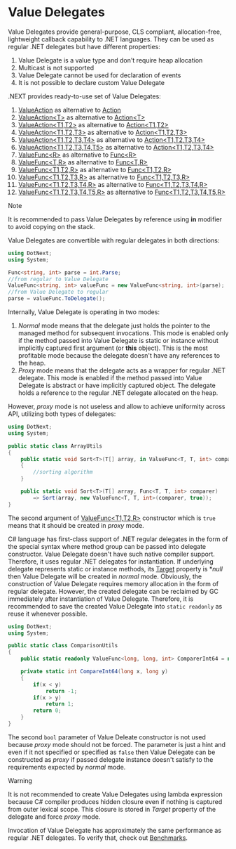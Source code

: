 Value Delegates
====
Value Delegates provide general-purpose, CLS compliant, allocation-free, lightweight callback capability to .NET languages. They can be used as regular .NET delegates but have different properties:
1. Value Delegate is a value type and don't require heap allocation
1. Multicast is not supported
1. Value Delegate cannot be used for declaration of events
1. It is not possible to declare custom Value Delegate

.NEXT provides ready-to-use set of Value Delegates:
1. [ValueAction](../../api/DotNext.ValueAction.yml) as alternative to [Action](https://docs.microsoft.com/en-us/dotnet/api/system.action)
1. [ValueAction&lt;T&gt;](../../api/DotNext.ValueAction-1.yml) as alternative to [Action&lt;T&gt;](https://docs.microsoft.com/en-us/dotnet/api/system.action-1)
1. [ValueAction&lt;T1,T2&gt;](../../api/DotNext.ValueAction-2.yml) as alternative to [Action&lt;T1,T2&gt;](https://docs.microsoft.com/en-us/dotnet/api/system.action-2)
1. [ValueAction&lt;T1,T2,T3&gt;](../../api/DotNext.ValueAction-3.yml) as alternative to [Action&lt;T1,T2,T3&gt;](https://docs.microsoft.com/en-us/dotnet/api/system.action-3)
1. [ValueAction&lt;T1,T2,T3,T4&gt;](../../api/DotNext.ValueAction-4.yml) as alternative to [Action&lt;T1,T2,T3,T4&gt;](https://docs.microsoft.com/en-us/dotnet/api/system.action-4)
1. [ValueAction&lt;T1,T2,T3,T4,T5&gt;](../../api/DotNext.ValueAction-5.yml) as alternative to [Action&lt;T1,T2,T3,T4&gt;](https://docs.microsoft.com/en-us/dotnet/api/system.action-5)
1. [ValueFunc&lt;R&gt;](../../api/DotNext.ValueFunc-1.yml) as alternative to [Func&lt;R&gt;](https://docs.microsoft.com/en-us/dotnet/api/system.func-1)
1. [ValueFunc&lt;T,R&gt;](../../api/DotNext.ValueFunc-2.yml) as alternative to [Func&lt;T,R&gt;](https://docs.microsoft.com/en-us/dotnet/api/system.func-2)
1. [ValueFunc&lt;T1,T2,R&gt;](../../api/DotNext.ValueFunc-3.yml) as alternative to [Func&lt;T1,T2,R&gt;](https://docs.microsoft.com/en-us/dotnet/api/system.func-3)
1. [ValueFunc&lt;T1,T2,T3,R&gt;](../../api/DotNext.ValueFunc-4.yml) as alternative to [Func&lt;T1,T2,T3,R&gt;](https://docs.microsoft.com/en-us/dotnet/api/system.func-4)
1. [ValueFunc&lt;T1,T2,T3,T4,R&gt;](../../api/DotNext.ValueFunc-5.yml) as alternative to [Func&lt;T1,T2,T3,T4,R&gt;](https://docs.microsoft.com/en-us/dotnet/api/system.func-5)
1. [ValueFunc&lt;T1,T2,T3,T4,T5,R&gt;](../../api/DotNext.ValueFunc-6.yml) as alternative to [Func&lt;T1,T2,T3,T4,T5,R&gt;](https://docs.microsoft.com/en-us/dotnet/api/system.func-6)

> [!NOTE]
> It is recommended to pass Value Delegates by reference using **in** modifier to avoid copying on the stack. 

Value Delegates are convertible with regular delegates in both directions:
```csharp
using DotNext;
using System;

Func<string, int> parse = int.Parse;
//from regular to Value Delegate
ValueFunc<string, int> valueFunc = new ValueFunc<string, int>(parse);
//from Value Delegate to regular
parse = valueFunc.ToDelegate();
```

Internally, Value Delegate is operating in two modes:
1. _Normal_ mode means that the delegate just holds the pointer to the managed method for subsequent invocations. This mode is enabled only if the method passed into Value Delegate is static or instance without implicitly captured first argument (or **this** object). This is the most profitable mode because the delegate doesn't have any references to the heap.
1. _Proxy_ mode means that the delegate acts as a wrapper for regular .NET delegate. This mode is enabled if the method passed into Value Delegate is abstract or have implicitly captured object. The delegate holds a reference to the regular .NET delegate allocated on the heap.

However, _proxy_ mode is not useless and allow to achieve uniformity across API, utilizing both types of delegates:
```csharp
using DotNext;
using System;

public static class ArrayUtils
{
	public static void Sort<T>(T[] array, in ValueFunc<T, T, int> comparer)
	{
		//sorting algorithm
	}

	public static void Sort<T>(T[] array, Func<T, T, int> comparer)
		=> Sort(array, new ValueFunc<T, T, int>(comparer, true));
}
```
The second argument of [ValueFunc&lt;T1,T2,R&gt;](../../api/DotNext.ValueFunc-3.yml) constructor which is `true` means that it should be created in _proxy_ mode. 

C# language has first-class support of .NET regular delegates in the form of the special syntax where method group can be passed into delegate constructor. Value Delegate doesn't have such native compiler support. Therefore, it uses regular .NET delegates for instantiation. If underlying delegate represents static or instance methods, its [Target](https://docs.microsoft.com/en-us/dotnet/api/system.delegate.target) property is **null* then Value Delegate will be created in _normal_ mode. Obviously, the construction of Value Delegate requires memory allocation in the form of regular delegate. However, the created delegate can be reclaimed by GC immediately after instantiation of Value Delegate. Therefore, it is recommended to save the created Value Delegate into `static readonly` as reuse it whenever possible.
```csharp
using DotNext;
using System;

public static class ComparisonUtils
{
	public static readonly ValueFunc<long, long, int> ComparerInt64 = new ValueFunc<long, long, int>(CompareInt64);

	private static int CompareInt64(long x, long y)
	{
		if(x < y)
			return -1;
		if(x > y)
			return 1;
		return 0;
	}
}
```

The second `bool` parameter of Value Deleate constructor is not used because _proxy_ mode should not be forced. The parameter is just a hint and even if it not specified or specified as `false` then Value Delegate can be constructed as _proxy_ if passed delegate instance doesn't satisfy to the requirements expected by _normal_ mode.

> [!WARNING]
> It is not recommended to create Value Delegates using lambda expression because C# compiler produces hidden closure even if nothing is captured from outer lexical scope. This closure is stored in _Target_ property of the delegate and force _proxy_ mode.

Invocation of Value Delegate has approximately the same performance as regular .NET delegates. To verify that, check out [Benchmarks](../../benchmarks.md).